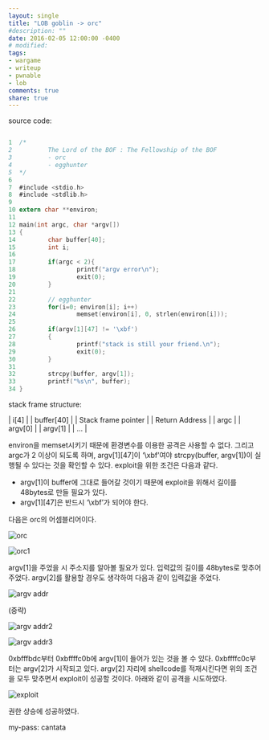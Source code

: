```yaml
---
layout: single
title: "LOB goblin -> orc"
#description: ""
date: 2016-02-05 12:00:00 -0400
# modified: 
tags: 
- wargame
- writeup
- pwnable
- lob
comments: true
share: true
---
```


source code:

```c

1  ﻿/*
2          The Lord of the BOF : The Fellowship of the BOF
3          - orc
4          - egghunter
5  */
6  
7  #include <stdio.h>
8  #include <stdlib.h>
9  
10 extern char **environ;
11 
12 main(int argc, char *argv[])
13 {
14         char buffer[40];
15         int i;
16 
17         if(argc < 2){
18                 printf("argv error\n");
19                 exit(0);
20         }
21 
22         // egghunter
23         for(i=0; environ[i]; i++)
24                 memset(environ[i], 0, strlen(environ[i]));
25 
26         if(argv[1][47] != '\xbf')
27         {
28                 printf("stack is still your friend.\n");
29                 exit(0);
30         }
31 
32         strcpy(buffer, argv[1]);
33         printf("%s\n", buffer);
34 }

```

stack frame structure:

| i[4] |
| buffer[40] |
| Stack frame pointer |
| Return Address |
| argc |
| argv[0] |
| argv[1] |
| … |

environ을 memset시키기 때문에 환경변수를 이용한 공격은 사용할 수 없다. 그리고 argc가 2 이상이 되도록 하며, argv[1][47]이 ‘\xbf’여야 strcpy(buffer, argv[1])이 실행될 수 있다는 것을 확인할 수 있다. exploit을 위한 조건은 다음과 같다.
- argv[1]이 buffer에 그대로 들어갈 것이기 때문에 exploit을 위해서 길이를 48bytes로 만들 필요가 있다.
- argv[1][47]은 반드시 ‘\xbf’가 되어야 한다.

다음은 orc의 어셈블리어이다.

![orc]({{site.url}}{{site.baseurl}}/assets/images/2016-02-05-LOB-04/0.png)

![orc1]({{site.url}}{{site.baseurl}}/assets/images/2016-02-05-LOB-04/1.png)

argv[1]을 주었을 시 주소지를 알아볼 필요가 있다. 입력값의 길이를 48bytes로 맞추어 주었다. argv[2]를 활용할 경우도 생각하여 다음과 같이 입력값을 주었다.

![argv addr]({{site.url}}{{site.baseurl}}/assets/images/2016-02-05-LOB-04/2.png)

(중략)

![argv addr2]({{site.url}}{{site.baseurl}}/assets/images/2016-02-05-LOB-04/3.png)

![argv addr3]({{site.url}}{{site.baseurl}}/assets/images/2016-02-05-LOB-04/4.png)

0xbfffbdc부터 0xbffffc0b에 argv[1]이 들어가 있는 것을 볼 수 있다. 0xbffffc0c부터는 argv[2]가 시작되고 있다. argv[2] 자리에 shellcode를 적재시킨다면 위의 조건을 모두 맞추면서 exploit이 성공할 것이다. 아래와 같이 공격을 시도하였다.

![exploit]({{site.url}}{{site.baseurl}}/assets/images/2016-02-05-LOB-04/5.png)

권한 상승에 성공하였다.


my-pass: cantata